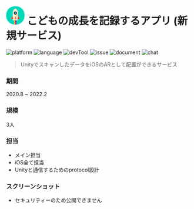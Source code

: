 # ![](https://github.com/Noodlekim/RESUME/blob/master/images/sample.png?raw=true=50x50) こどもの成長を記録するアプリ	(新規サービス)

![platform](https://img.shields.io/badge/platform-iOS-blue.svg)
![language](https://img.shields.io/badge/language-Swift5＆SwiftUI-red.svg)
![devTool](https://img.shields.io/badge/devTool-Xcode13,14-yellow.svg)
![issue](https://img.shields.io/badge/issue-GitHub-green.svg)
![document](https://img.shields.io/badge/document-GoogleSlide-666999.svg)
![chat](https://img.shields.io/badge/chat-Slack-59B89A.svg)

> UnityでスキャンしたデータをiOSのARとして配置ができるサービス

### 期間
2020.8 ~ 2022.2

### 規模
3人

### 担当
- メイン担当
 - iOS全て担当
 - Unityと通信するためのprotocol設計

### スクリーンショット
- セキュリティーのため公開できません
